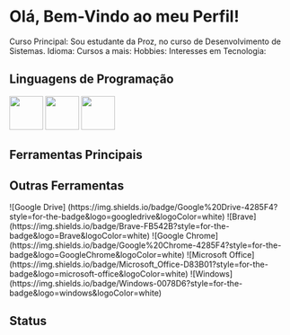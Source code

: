 # Olá, Bem-Vindo ao meu Perfil!
Curso Principal: Sou estudante da Proz, no curso de Desenvolvimento de Sistemas. 
Idioma: 
Cursos a mais: 
Hobbies:
Interesses em Tecnologia: 

## Linguagens de Programação
<div  style="display: inline">
<img src="" width="60" height="60"/>
<img src ="https://cdn.jsdelivr.net/gh/devicons/devicon@latest/devicon.min.css"  width="60" height="60"/>
<img src="https://cdn.jsdelivr.net/gh/devicons/devicon@latest/icons/java/java-original-wordmark.svg" width="60" height="60" />
</div>

## Ferramentas Principais

<div  style="display: inline">
  
</div>

## Outras Ferramentas

<div  style="display: inline">
  ![Google Drive] (https://img.shields.io/badge/Google%20Drive-4285F4?style=for-the-badge&logo=googledrive&logoColor=white)
  ![Brave] (https://img.shields.io/badge/Brave-FB542B?style=for-the-badge&logo=Brave&logoColor=white)
  ![Google Chrome] (https://img.shields.io/badge/Google%20Chrome-4285F4?style=for-the-badge&logo=GoogleChrome&logoColor=white)
  ![Microsoft Office] (https://img.shields.io/badge/Microsoft_Office-D83B01?style=for-the-badge&logo=microsoft-office&logoColor=white)
  ![Windows](https://img.shields.io/badge/Windows-0078D6?style=for-the-badge&logo=windows&logoColor=white)
</div>

## Status
